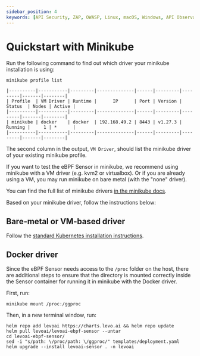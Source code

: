 ```yaml
---
sidebar_position: 4
keywords: [API Security, ZAP, OWASP, Linux, macOS, Windows, API Observability]
---
```


# Quickstart with Minikube

Run the following command to find out which driver your minikube installation is using:

```shell
minikube profile list
```

```
|----------|-----------|---------|--------------|------|---------|---------|-------|--------|
| Profile  | VM Driver | Runtime |      IP      | Port | Version | Status  | Nodes | Active |
|----------|-----------|---------|--------------|------|---------|---------|-------|--------|
| minikube | docker    | docker  | 192.168.49.2 | 8443 | v1.27.3 | Running |     1 | *      |
|----------|-----------|---------|--------------|------|---------|---------|-------|--------|
```

The second column in the output, `VM Driver`, should list the minikube driver of your existing minikube profile.

If you want to test the eBPF Sensor in minikube, we recommend using minikube with a VM driver (e.g. kvm2 or virtualbox). Or if you are already using a VM, you may run minikube on bare metal (with the "none" driver).

You can find the full list of minikube drivers [in the minikube docs](https://minikube.sigs.k8s.io/docs/drivers/).

Based on your minikube driver, follow the instructions below:


## Bare-metal or VM-based driver
Follow the [standard Kubernetes installation instructions](/api-observability/install-guide/install-sensor/ebpf-sensor#install-on-kubernetes).


## Docker driver
Since the eBPF Sensor needs access to the `/proc` folder on the host, there are additional steps to ensure that the directory is mounted correctly inside the Sensor container for running it in minikube with the Docker driver.

First, run:

```shell
minikube mount /proc:/ggproc
```

Then, in a new terminal window, run:

```shell
helm repo add levoai https://charts.levo.ai && helm repo update
helm pull levoai/levoai-ebpf-sensor --untar
cd levoai-ebpf-sensor/
sed -i "s/path: \/proc/path: \/ggproc/" templates/deployment.yaml
helm upgrade --install levoai-sensor . -n levoai
```
